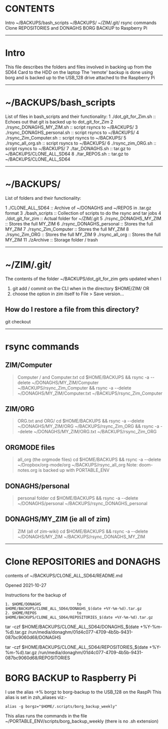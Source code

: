 
# CONTENTS

Intro
 ~/BACKUPS/bash_scripts
 ~/BACKUPS/<folders>
 ~/ZIM/.git/
 rsync commands 
 Clone REPOSITORIES and DONAGHS
 BORG BACKUP to Raspberry Pi


______________________________________________________________________
# Intro

This file describes the folders and files involved in backing up from the SD64 Card to the HDD on the laptop
The 'remote' backup is done using borg and is backed up to the USB_128 drive attached to the Raspberry Pi
______________________________________________________________________
# ~/BACKUPS/bash_scripts

List of files in bash_scripts and their functionality:
1	./dot_git_for_Zim.sh            :: Echoes out that git is backed up to dot_git_for_Zim
2	./rsync_DONAGHS_MY_ZIM.sh       :: script rsyncs to ~/BACKUPS/
3	./rsync_DONAGHS_personal.sh     :: script rsyncs to ~/BACKUPS/
4	./rsync_Zim_Computer.sh         :: script rsyncs to ~/BACKUPS/
5	./rsync_all_org.sh              :: script rsyncs to ~/BACKUPS/
6	./rsync_zim_ORG.sh              :: script rsyncs to ~/BACKUPS/
7	./tar_DONAGHS.sh                :: tar.gz to ~/BACKUPS/CLONE_ALL_SD64
8	./tar_REPOS.sh                  :: tar.gz to ~/BACKUPS/CLONE_ALL_SD64

______________________________________________________________________
# ~/BACKUPS/<folders>
List of folders and their functionality:

1	./CLONE_ALL_SD64                :: Archive of ~/DONAGHS and ~/REPOS in .tar.gz format
3	./bash_scripts                  :: Collection of scripts to do the rsync and tar jobs
4	./dot_git_for_zim               :: Actual folder for ~/ZIM/.git
5	./rsync_DONAGHS_MY_ZIM          :: Stores the full MY_ZIM
6	./rsync_DONAGHS_personal        :: Stores the full MY_ZIM
7	./rsync_Zim_Computer            :: Stores the full MY_ZIM
8	./rsync_Zim_ORG                 :: Stores the full MY_ZIM
9	./rsync_all_org                 :: Stores the full MY_ZIM
11	./zArchive                      :: Storage folder / trash


______________________________________________________________________
# ~/ZIM/.git/

The contents of the folder ~/BACKUPS/dot_git_for_zim gets updated when I 
1. git add / commit on the CLI when in the directory $HOME/ZIM/
OR
2. choose the option in zim itself to File > Save version...

## How do I restore a file from this directory?
git checkout <hash> <filename>
______________________________________________________________________
# rsync commands 

## ZIM/Computer
> Computer / and Computer.txt
cd $HOME/BACKUPS && rsync -a --delete ~/DONAGHS/MY_ZIM/Computer ~/BACKUPS/rsync_Zim_Computer && rsync -a --delete ~/DONAGHS/MY_ZIM/Computer.txt ~/BACKUPS/rsync_Zim_Computer

## ZIM/ORG
> ORG.txt and ORG/
cd $HOME/BACKUPS && rsync -a --delete ~/DONAGHS/MY_ZIM/ORG ~/BACKUPS/rsync_Zim_ORG && rsync -a --delete ~/DONAGHS/MY_ZIM/ORG.txt ~/BACKUPS/rsync_Zim_ORG

## ORGMODE files
> all_org (the orgmode files)
cd $HOME/BACKUPS && rsync -a --delete ~/Dropbox/org-mode/org ~/BACKUPS/rsync_all_org
Note: doom-notes.org is backed up with PORTABLE_ENV

## DONAGHS/personal
> personal folder
cd $HOME/BACKUPS && rsync -a --delete ~/DONAGHS/personal ~/BACKUPS/rsync_DONAGHS_personal

## DONAGHS/MY_ZIM   (ie all of zim)
> ZIM   (all of zim-wiki)
cd $HOME/BACKUPS && rsync -a --delete ~/DONAGHS/MY_ZIM ~/BACKUPS/rsync_DONAGHS_MY_ZIM

______________________________________________________________________
# Clone REPOSITORIES and DONAGHS

contents of ~/BACKUPS/CLONE_ALL_SD64/README.md


Opened 2021-10-27

Instructions for the backup of 

    1. $HOME/DONAGHS                to                  $HOME/BACKUPS/CLONE_ALL_SD64/DONAGHS_$(date +%Y-%m-%d).tar.gz 
    2. $HOME/REPOS                  to                  $HOME/BACKUPS/CLONE_ALL_SD64/REPOSITORIES_$(date +%Y-%m-%d).tar.gz 

tar -czf $HOME/BACKUPS/CLONE_ALL_SD64/DONAGHS_$(date +%Y-%m-%d).tar.gz /run/media/donaghm/01d4c077-4709-4b5b-9431-087bc9060d68/DONAGHS

tar -czf $HOME/BACKUPS/CLONE_ALL_SD64/REPOSITORIES_$(date +%Y-%m-%d).tar.gz /run/media/donaghm/01d4c077-4709-4b5b-9431-087bc9060d68/REPOSITORIES

# BORG BACKUP to Raspberry Pi

I use the alias ->% borgz to borg-backup to the USB_128 on the RaspPi
This alias is set in zsh_aliases viz:-

    alias -g borgz="$HOME/.scripts/borg_backup_weekly"

This alias runs the commands in the file
~/PORTABLE_ENV/scripts/borg_backup_weekly  (there is no .sh extension)

